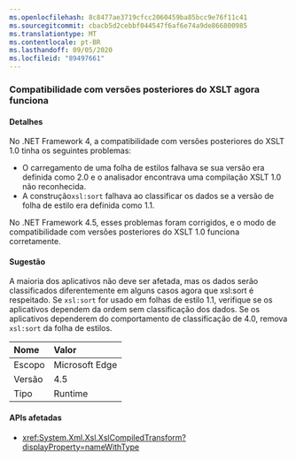 ```yaml
---
ms.openlocfilehash: 8c8477ae3719cfcc2060459ba85bcc9e76f11c41
ms.sourcegitcommit: cbacb5d2cebbf044547f6af6e74a9de866800985
ms.translationtype: MT
ms.contentlocale: pt-BR
ms.lasthandoff: 09/05/2020
ms.locfileid: "89497661"
---
```

### <a name="xslt-forward-compat-now-works"></a>Compatibilidade com versões posteriores do XSLT agora funciona

#### <a name="details"></a>Detalhes

No .NET Framework 4, a compatibilidade com versões posteriores do XSLT 1.0 tinha os seguintes problemas:<ul><li>O carregamento de uma folha de estilos falhava se sua versão era definida como 2.0 e o analisador encontrava uma compilação XSLT 1.0 não reconhecida.</li><li>A construção<code>xsl:sort</code> falhava ao classificar os dados se a versão de folha de estilo era definida como 1.1.</li></ul>No .NET Framework 4.5, esses problemas foram corrigidos, e o modo de compatibilidade com versões posteriores do XSLT 1.0 funciona corretamente.

#### <a name="suggestion"></a>Sugestão

A maioria dos aplicativos não deve ser afetada, mas os dados serão classificados diferentemente em alguns casos agora que xsl:sort é respeitado. Se <code>xsl:sort</code> for usado em folhas de estilo 1.1, verifique se os aplicativos dependem da ordem sem classificação dos dados. Se os aplicativos dependerem do comportamento de classificação de 4.0, remova <code>xsl:sort</code> da folha de estilos.

| Nome    | Valor       |
|:--------|:------------|
| Escopo   |Microsoft Edge|
|Versão|4.5|
|Tipo|Runtime|

#### <a name="affected-apis"></a>APIs afetadas

- <xref:System.Xml.Xsl.XslCompiledTransform?displayProperty=nameWithType>

<!--

#### Affected APIs

- `T:System.Xml.Xsl.XslCompiledTransform`

-->
